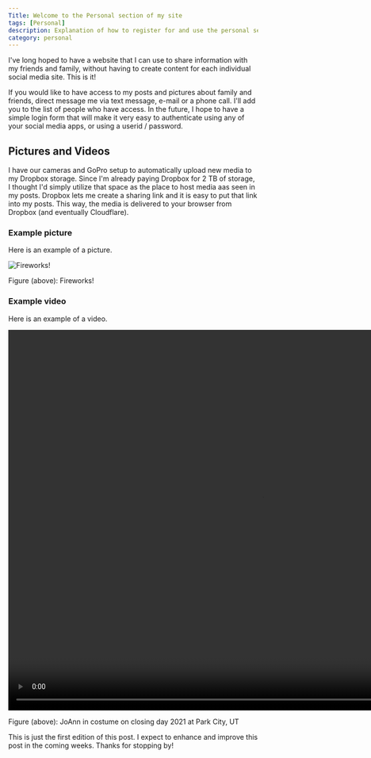 ```yaml
---
Title: Welcome to the Personal section of my site
tags: [Personal]
description: Explanation of how to register for and use the personal section of this site.
category: personal
---
```


I've long hoped to have a website that I can use to share information with my friends and family, without having to create content for each individual social media site. This is it!

If you would like to have access to my posts and pictures about family and friends, direct message me via text message, e-mail or a phone call. I'll add you to the list of people who have access.
In the future, I hope to have a simple login form that will make it very easy to authenticate using any of your social media apps, or using a userid / password.

## Pictures and Videos

I have our cameras and GoPro setup to automatically upload new media to my Dropbox storage. Since I'm already paying Dropbox for 2 TB of storage, I thought I'd simply utilize that space as the place to host media aas seen in my posts. Dropbox lets me create a sharing link and it is easy to put that link into my posts. This way, the media is delivered to your browser from Dropbox (and eventually Cloudflare).

### Example picture

Here is an example of a picture.

![Fireworks!](https://www.dropbox.com/s/q38ofot7sik5h3p/firework%20art.jpg?raw=1)

Figure (above): Fireworks!

### Example video

Here is an example of a video.

<video width="1024" height="768" controls="controls">
   <source src="https://www.dropbox.com/s/3vjhbk1ewf8u327/2021%2004%2011%20Park%20City%20Closing%20Day%20Capers.mp4?raw=1" type="video/mp4" />
   Your browser does not support embedded videos, however, you can see the video in a new tab [JoAnn skiing in costume on Closing Day at Park City Ski Resort  2021 04 11](https://www.dropbox.com/s/3vjhbk1ewf8u327/2021%2004%2011%20Park%20City%20Closing%20Day%20Capers.mp4?raw=1)
</video>

Figure (above): JoAnn in costume on closing day 2021 at Park City, UT

This is just the first edition of this post. I expect to enhance and improve this post in the coming weeks. Thanks for stopping by!
